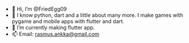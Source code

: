 - 👋 Hi, I’m @FriedEgg09
- 👀 I know python, dart and a little about many more. I make games with pygame and mobile apps with flutter and dart.
- 🌱 I’m currently making flutter app.
- 📫 Email: rasmus.ankka@gmail.com
